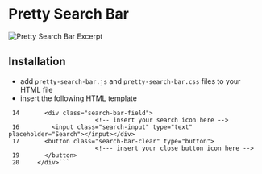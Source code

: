 # Pretty Search Bar
![Pretty Search Bar Excerpt](https://i.ibb.co/pWNK2f6/Screen-Recording2019-07-14at2.gif)

## Installation
* add `pretty-search-bar.js` and `pretty-search-bar.css` files to your HTML file
* insert the following HTML template
```<div class="search-bar" tabIndex='-1'>
 14       <div class="search-bar-field">
						<!-- insert your search icon here -->
 16         <input class="search-input" type="text" placeholder="Search"></input></div>
 17       <button class="search-bar-clear" type="button">
						<!--- insert your close button icon here -->
 19       </button>
 20     </div>```
